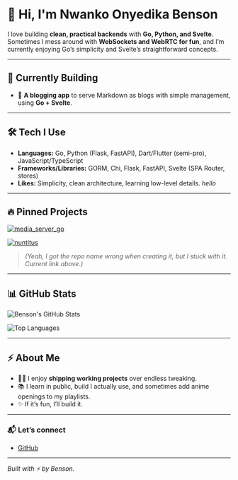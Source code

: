 # 👋 Hi, I'm Nwanko Onyedika Benson

I love building **clean, practical backends** with **Go, Python, and Svelte**. Sometimes I mess around with **WebSockets and WebRTC for fun**, and I’m currently enjoying Go’s simplicity and Svelte’s straightforward concepts.

---

## 🚧 Currently Building
- 📝 **A blogging app** to serve Markdown as blogs with simple management, using **Go + Svelte**.

---

## 🛠️ Tech I Use
- **Languages:** Go, Python (Flask, FastAPI), Dart/Flutter (semi-pro), JavaScript/TypeScript
- **Frameworks/Libraries:** GORM, Chi, Flask, FastAPI, Svelte (SPA Router, stores)
- **Likes:** Simplicity, clean architecture, learning low-level details.
_hello_

---

## 🔥 Pinned Projects

[![media_server_go](https://github-readme-stats.vercel.app/api/pin/?username=Benson003&repo=media_server_go&theme=tokyonight)](https://github.com/Benson003/media_server_go)

[![nuntitus](https://github-readme-stats.vercel.app/api/pin/?username=Benson003&repo=nuntitus&theme=tokyonight)](https://github.com/Benson003/nuntitus)


> *(Yeah, I got the repo name wrong when creating it, but I stuck with it. Current link above.)*

---

## 📊 GitHub Stats

![Benson's GitHub Stats](https://github-readme-stats.vercel.app/api?username=Benson003&show_icons=true&theme=tokyonight&hide_border=true)

![Top Languages](https://github-readme-stats.vercel.app/api/top-langs/?username=Benson003&layout=compact&theme=tokyonight&hide_border=true)

---

## ⚡ About Me

- 🧑‍💻 I enjoy **shipping working projects** over endless tweaking.
- 📚 I learn in public, build  I actually use, and sometimes add anime openings to my playlists.
- ✨ If it’s fun, I’ll build it.

---

### 📬 Let’s connect
- [GitHub](https://github.com/Benson003)

---

*Built with ⚡ by Benson.*

